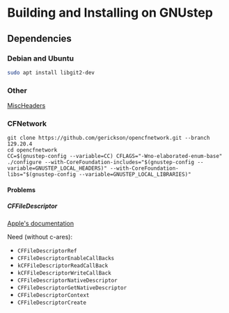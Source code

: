 # Building and Installing on GNUstep

## Dependencies

### Debian and Ubuntu

```bash
sudo apt install libgit2-dev
```

### Other

[MiscHeaders](https://github.com/ethanc8/MiscHeaders)

### CFNetwork

```
git clone https://github.com/gerickson/opencfnetwork.git --branch 129.20.4
cd opencfnetwork
CC=$(gnustep-config --variable=CC) CFLAGS="-Wno-elaborated-enum-base" ./configure --with-CoreFoundation-includes="$(gnustep-config --variable=GNUSTEP_LOCAL_HEADERS)" --with-CoreFoundation-libs="$(gnustep-config --variable=GNUSTEP_LOCAL_LIBRARIES)"
```

#### Problems

##### CFFileDescriptor

[Apple's documentation](https://developer.apple.com/documentation/corefoundation/cffiledescriptor?language=objc)

Need (without c-ares):
* `CFFileDescriptorRef`
* `CFFileDescriptorEnableCallBacks`
* `kCFFileDescriptorReadCallBack`
* `kCFFileDescriptorWriteCallBack`
* `CFFileDescriptorNativeDescriptor`
* `CFFileDescriptorGetNativeDescriptor`
* `CFFileDescriptorContext`
* `CFFileDescriptorCreate`
